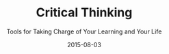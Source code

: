 ---
date: 2015-08-03
dateYear: 2015
isbn: 9781292054803
title: Critical Thinking
subtitle: Tools for Taking Charge of Your Learning and Your Life
description: "For Student Success and Career Development, or Critical Thinking courses. Written by two of the leading experts in the field, this book's approach to critical thinking is as a process for taking charge of and responsibility for one’s thinking. Based in theory developed over the last 30 years, it focuses on an integrated, comprehensive concept of critical thinking that is both substantive and practical; it fosters the development of basic intellectual skills students need to think through content in any class, subject, or discipline, as well as through any problem or issue they face. Simply stated, this text offers students the intellectual tools they need for lifelong learning, and rational, conscientious living. In this edition, several advanced chapters were eliminated, many diagrams have been added or enhanced, and the glossary of critical thinking terms has been more strongly developed."
cover: cover-critical-thinking.jpeg
coverGoogle: https://books.google.com/books/content?id=5kypBwAAQBAJ&printsec=frontcover&img=1&zoom=1&source=gbs_api
pageCount: 487
authors:
- Richard Paul
- Linda Elder
publishers: Pearson Higher Ed
published: 2013-10-03
publishedYear: 2013
shelves:
- non-fiction
skills:
- critical-thinking
portfolioFeature: true
---